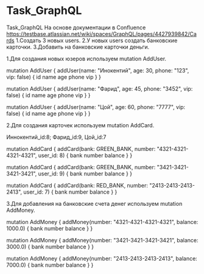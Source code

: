 # Task_GraphQL
Task_GraphQL
На основе документации в Confluence https://testbase.atlassian.net/wiki/spaces/GraphQL/pages/4427939842/Cards
1.Создать 3 новых users.
2.У новых users создать банковские карточки.
3.Добавить на банковские карточки деньги.

1.Для создания новых юзеров используем mutation AddUser.

mutation AddUser {
    addUser(name: "Инокентий", age: 30, phone: "123", vip: false) {
        id
        name
        age
        phone
        vip
    }
}


mutation AddUser {
    addUser(name: "Фарид", age: 45, phone: "3452", vip: false) {
        id
        name
        age
        phone
        vip
    }
}


mutation AddUser {
    addUser(name: "Цой", age: 60, phone: "7777", vip: false) {
        id
        name
        age
        phone
        vip
    }
}

2.Для создания карточек используем mutation AddCard.

Иннокентий_id:8;
Фарид_id:9,
Цой_id:7


mutation AddCard {
    addCard(bank: GREEN_BANK, number: "4321-4321-4321-4321", user_id: 8) {
        bank
        number
        balance
    }
}

mutation AddCard {
    addCard(bank: GREEN_BANK, number: "3421-3421-3421-3421", user_id: 9) {
        bank
        number
        balance
    }
}

mutation AddCard {
    addCard(bank: RED_BANK, number: "2413-2413-2413-2413", user_id: 7) {
        bank
        number
        balance
    }
}

3.Для добавления на банковские счета денег используем mutation AddMoney.

mutation AddMoney {
    addMoney(number: "4321-4321-4321-4321", balance: 1000.0) {
        bank
        number
        balance
    }
}


mutation AddMoney {
    addMoney(number: "3421-3421-3421-3421", balance: 3000.0) {
        bank
        number
        balance
    }
}

mutation AddMoney {
    addMoney(number: "2413-2413-2413-2413", balance: 7000.0) {
        bank
        number
        balance
    }
}


